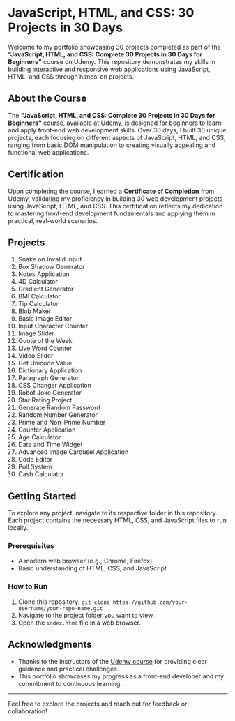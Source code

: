 # JavaScript, HTML, and CSS: 30 Projects in 30 Days

Welcome to my portfolio showcasing 30 projects completed as part of the **"JavaScript, HTML, and CSS: Complete 30 Projects in 30 Days for Beginners"** course on Udemy. This repository demonstrates my skills in building interactive and responsive web applications using JavaScript, HTML, and CSS through hands-on projects.

## About the Course
The **"JavaScript, HTML, and CSS: Complete 30 Projects in 30 Days for Beginners"** course, available at [Udemy](https://www.udemy.com/course/javascript-30-projects-in-30-days-course-for-beginners/), is designed for beginners to learn and apply front-end web development skills. Over 30 days, I built 30 unique projects, each focusing on different aspects of JavaScript, HTML, and CSS, ranging from basic DOM manipulation to creating visually appealing and functional web applications.

## Certification
Upon completing the course, I earned a **Certificate of Completion** from Udemy, validating my proficiency in building 30 web development projects using JavaScript, HTML, and CSS. This certification reflects my dedication to mastering front-end development fundamentals and applying them in practical, real-world scenarios.

## Projects
1. Snake on Invalid Input
2. Box Shadow Generator
3. Notes Application
4. 4D Calculator
5. Gradient Generator
6. BMI Calculator
7. Tip Calculator
8. Blob Maker
9. Basic Image Editor
10. Input Character Counter
11. Image Slider
12. Quote of the Week
13. Live Word Counter
14. Video Slider
15. Get Unicode Value
16. Dictionary Application
17. Paragraph Generator
18. CSS Changer Application
19. Robot Joke Generator
20. Star Rating Project
21. Generate Random Password
22. Random Number Generator
23. Prime and Non-Prime Number
24. Counter Application
25. Age Calculator
26. Date and Time Widget
27. Advanced Image Carousel Application
28. Code Editor
29. Poll System
30. Cash Calculator

## Getting Started
To explore any project, navigate to its respective folder in this repository. Each project contains the necessary HTML, CSS, and JavaScript files to run locally.

### Prerequisites
- A modern web browser (e.g., Chrome, Firefox)
- Basic understanding of HTML, CSS, and JavaScript

### How to Run
1. Clone this repository: `git clone https://github.com/your-username/your-repo-name.git`
2. Navigate to the project folder you want to view.
3. Open the `index.html` file in a web browser.

## Acknowledgments
- Thanks to the instructors of the [Udemy course](https://www.udemy.com/course/javascript-30-projects-in-30-days-course-for-beginners/) for providing clear guidance and practical challenges.
- This portfolio showcases my progress as a front-end developer and my commitment to continuous learning.

---

Feel free to explore the projects and reach out for feedback or collaboration!